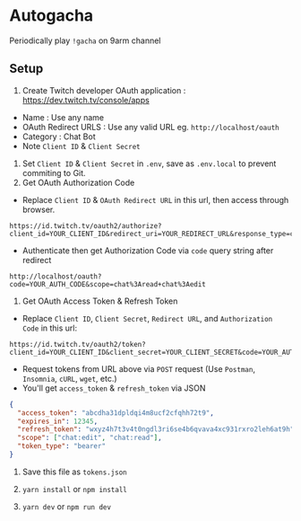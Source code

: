 # Autogacha

Periodically play `!gacha` on 9arm channel

## Setup

1. Create Twitch developer OAuth application : https://dev.twitch.tv/console/apps

- Name : Use any name
- OAuth Redirect URLS : Use any valid URL eg. `http://localhost/oauth`
- Category : Chat Bot
- Note `Client ID` & `Client Secret`

1. Set `Client ID` & `Client Secret` in `.env`, save as `.env.local` to prevent commiting to Git.
1. Get OAuth Authorization Code

- Replace `Client ID` & `OAuth Redirect URL` in this url, then access through browser.

```plaintext
https://id.twitch.tv/oauth2/authorize?client_id=YOUR_CLIENT_ID&redirect_uri=YOUR_REDIRECT_URL&response_type=code&scope=chat:read+chat:edit
```

- Authenticate then get Authorization Code via `code` query string after redirect

```plaintext
http://localhost/oauth?code=YOUR_AUTH_CODE&scope=chat%3Aread+chat%3Aedit
```

1. Get OAuth Access Token & Refresh Token

- Replace `Client ID`, `Client Secret`, `Redirect URL`, and `Authorization Code` in this url:

```plaintext
https://id.twitch.tv/oauth2/token?client_id=YOUR_CLIENT_ID&client_secret=YOUR_CLIENT_SECRET&code=YOUR_AUTH_CODE&grant_type=authorization_code&redirect_uri=YOUR_REDIRECT_URL
```

- Request tokens from URL above via `POST` request (Use `Postman`, `Insomnia`, `cURL`, `wget`, etc.)
- You'll get `access_token` & `refresh_token` via JSON

```json
{
  "access_token": "abcdha31dpldqi4m8ucf2cfqhh72t9",
  "expires_in": 12345,
  "refresh_token": "wxyz4h7t3v4t0ngdl3ri6se4b6qvava4xc931rxro2leh6at9h",
  "scope": ["chat:edit", "chat:read"],
  "token_type": "bearer"
}
```

1. Save this file as `tokens.json`

1. `yarn install` or `npm install`

1. `yarn dev` or `npm run dev`
